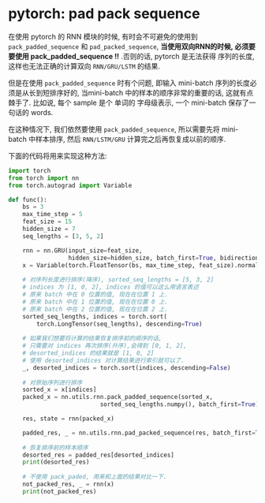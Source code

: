 # pytorch: pad pack sequence

在使用 pytorch 的 RNN 模块的时候, 有时会不可避免的使用到 `pack_padded_sequence` 和 `pad_packed_sequence`,  **当使用双向RNN的时候, 必须要要使用 pack_padded_sequence !!** .否则的话, pytorch 是无法获得 序列的长度, 这样也无法正确的计算双向 `RNN/GRU/LSTM` 的结果.

但是在使用 `pack_padded_sequence` 时有个问题, 即输入 mini-batch 序列的长度必须是从长到短排序好的, 当mini-batch 中的样本的顺序非常的重要的话, 这就有点棘手了. 比如说, 每个 sample 是个 单词的 字母级表示, 一个 mini-batch 保存了一句话的 words. 

在这种情况下, 我们依然要使用 `pack_padded_sequence`, 所以需要先将 mini-batch 中样本排序, 然后 `RNN/LSTM/GRU` 计算完之后再恢复成以前的顺序.  

下面的代码将用来实现这种方法:

```python
import torch
from torch import nn
from torch.autograd import Variable

def func():
    bs = 3
    max_time_step = 5
    feat_size = 15
    hidden_size = 7
    seq_lengths = [3, 5, 2]

    rnn = nn.GRU(input_size=feat_size, 
                 hidden_size=hidden_size, batch_first=True, bidirectional=True)
    x = Variable(torch.FloatTensor(bs, max_time_step, feat_size).normal_())
	
    # 对序列长度进行排序(降序), sorted_seq_lengths = [5, 3, 2]
    # indices 为 [1, 0, 2], indices 的值可以这么用语言表述
    # 原来 batch 中在 0 位置的值, 现在在位置 1 上.
    # 原来 batch 中在 1 位置的值, 现在在位置 0 上.
    # 原来 batch 中在 2 位置的值, 现在在位置 2 上.
    sorted_seq_lengths, indices = torch.sort(
        torch.LongTensor(seq_lengths), descending=True)
    
    # 如果我们想要将计算的结果恢复排序前的顺序的话, 
    # 只需要对 indices 再次排序(升序),会得到 [0, 1, 2],  
    # desorted_indices 的结果就是 [1, 0, 2]
    # 使用 desorted_indices 对计算结果进行索引就可以了.
    _, desorted_indices = torch.sort(indices, descending=False)
    
    # 对原始序列进行排序
    sorted_x = x[indices]
    packed_x = nn.utils.rnn.pack_padded_sequence(sorted_x, 
                          sorted_seq_lengths.numpy(), batch_first=True)

    res, state = rnn(packed_x)

    padded_res, _ = nn.utils.rnn.pad_packed_sequence(res, batch_first=True)
	
    # 恢复排序前的样本顺序
    desorted_res = padded_res[desorted_indices]
    print(desorted_res)
	
    # 不使用 pack_paded, 用来和上面的结果对比一下.
    not_packed_res, _ = rnn(x)
    print(not_packed_res)
```

